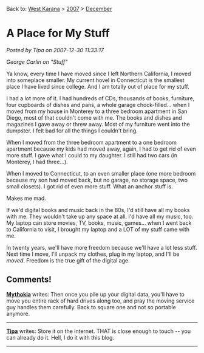 Back to: [West Karana](/posts/westkarana.md) > [2007](/posts/2007/westkarana.md) > [December](./westkarana.md)
# A Place for My Stuff

*Posted by Tipa on 2007-12-30 11:33:17*


*George Carlin on "Stuff"*

Ya know, every time I have moved since I left Northern California, I moved into someplace smaller. My current hovel in Connecticut is the smallest place I have lived since college. And I am totally out of place for my stuff.

I had a lot more of it. I had hundreds of CDs, thousands of books, furniture, four cupboards of dishes and pans, a whole garage chock-filled... when I moved from my house in Monterey to a three bedroom apartment in San Diego, most of that couldn't come with me. The books and dishes and magazines I gave away or threw away. Most of my furniture went into the dumpster. I felt bad for all the things I couldn't bring.

When I moved from the three bedroom apartment to a one bedroom apartment because my kids had moved away, again, I had to get rid of even more stuff. I gave what I could to my daughter. I still had two cars (in Monterey, I had three...).

When I moved to Connecticut, to an even smaller place (one more bedroom because my son had moved back, but no garage, no storage space, two small closets). I got rid of even more stuff. What an anchor stuff is. 

Makes me mad.

If we'd digital books and music back in the 80s, I'd still have all my books with me. They wouldn't take up any space at all. I'd have all my music, too. My laptop can store movies, TV, books, music, games... when I went back to California to visit, I brought my laptop and a LOT of my stuff came with me.

In twenty years, we'll have more freedom because we'll have a lot less stuff. Next time I move, I'll unpack my clothes, plug in my laptop, and I'll be *moved*. Freedom is the true gift of the digital age.

## Comments!

**[Mythokia](http://blog.thermonuclearexchange.com)** writes: Then once you pile up your digital data, you'll have to move you entire rack of hard drives along too, and pray the moving service guy handles them carefully. Back to square one and not so portable anymore.

---

**[Tipa](https://chasingdings.com)** writes: Store it on the internet. THAT is close enough to touch -- you can already do it. Hell, I do it with this blog.

---

